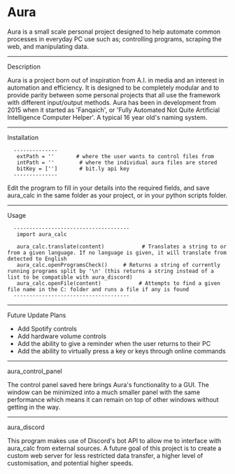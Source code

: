 # Aura
Aura is a small scale personal project designed to help automate common processes in everyday PC use such as; controlling programs, 
scraping the web, and manipulating data.


_________________________________________________
Description

Aura is a project born out of inspiration from A.I. in media and an interest in automation and efficiency. It is designed to be completely modular and to 
provide parity between some personal projects that all use the framework with different input/output methods. Aura has been in development from 2015
when it started as 'Fanqaich', or 'Fully Automated Not Quite Artificial Intelligence Computer Helper'. A typical 16 year old's naming system.


_________________________________________________
Installation


      --------------
       extPath = ''       # where the user wants to control files from
       intPath = ''        # where the individual aura files are stored
       bitKey = ['']       # bit.ly api key
      --------------

Edit the program to fill in your details into the required fields, and save aura_calc in the same folder as your project, or in your python scripts folder.
_________________________________________________
Usage

      -------------------------------------
       import aura_calc

       aura_calc.translate(content)            # Translates a string to or from a given language. If no language is given, it will translate from detected to English 
       aura_calc.openProgramsCheck()     # Returns a string of currently running programs split by '\n' (this returns a string instead of a list to be compatible with aura_discord)
       aura_calc.openFile(content)            # Attempts to find a given file name in the C: folder and runs a file if any is found
      -------------------------------------


_________________________________________________
Future Update Plans

 - Add Spotify controls
 - Add hardware volume controls
 - Add the ability to give a reminder when the user returns to their PC
 - Add the ability to virtually press a key or keys through online commands


_________________________________________________
aura_control_panel

The control panel saved here brings Aura's functionality to a GUI. The window can be minimized into a much smaller panel with the same performance
which means it can remain on top of other windows without getting in the way.

_________________________________________________
aura_discord

This program makes use of Discord's bot API to allow me to interface with aura_calc from external sources. A future goal of this project is to create a custom web 
server for less restricted data transfer, a higher level of customisation, and potential higher speeds.

